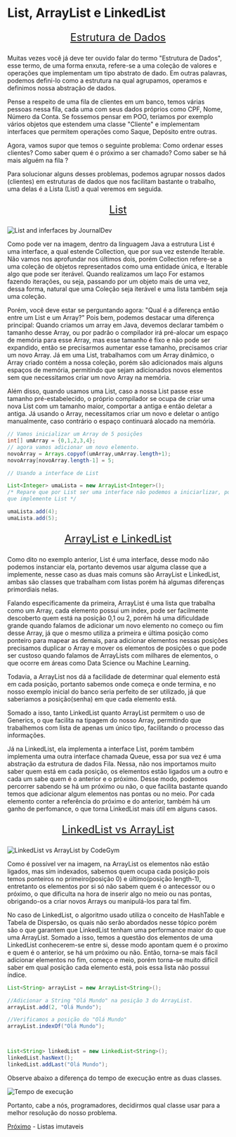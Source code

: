 # List, ArrayList e LinkedList

<p align="center" style="font-size: 1.5rem;"><u>Estrutura de Dados</u></p>

Muitas vezes você já deve ter ouvido falar do termo "Estrutura de Dados", esse termo, de uma forma enxuta, refere-se a uma coleção de valores e operações que implementam um tipo abstrato de dado. Em outras palavras, podemos defini-lo como a estrutura na qual agrupamos, operamos e definimos nossa abstração de dados.

Pense a respeito de uma fila de clientes em um banco, temos várias pessoas nessa fila, cada uma com seus dados próprios como CPF, Nome, Número da Conta. Se fossemos pensar em POO, teriamos por exemplo vários objetos que estendem uma classe "Cliente" e implementam interfaces que permitem operações como Saque, Depósito entre outras.

Agora, vamos supor que temos o seguinte problema: Como ordenar esses clientes? Como saber quem é o próximo a ser chamado? Como saber se há mais alguém na fila ?

Para solucionar alguns desses problemas, podemos agrupar nossos dados (clientes) em estruturas de dados que nos facilitam bastante o trabalho, uma delas é a Lista (List) a qual veremos em seguida.

<p align="center" style="font-size: 1.5rem;"><u>List</u></p>

![List and inferfaces by JournalDev](../img/java-list-class-diagram.png)

Como pode ver na imagem, dentro da linguagem Java a estrutura List é uma interface, a qual estende Collection, que por sua vez estende Iterable. Não vamos nos aprofundar nos últimos dois, porém Collection refere-se a uma coleção de objetos representados como uma entidade única, e Iterable algo que pode ser iterável. Quando realizamos um laço For estamos fazendo iterações, ou seja, passando por um objeto mais de uma vez, dessa forma, natural que uma Coleção seja iterável e uma lista também seja uma coleção.

Porém, você deve estar se perguntando agora: "Qual é a diferença então entre um List e um Array?" Pois bem, podemos destacar uma diferença principal: Quando criamos um array em Java, devemos declarar também o tamanho desse Array, ou por padrão o compilador irá pré-alocar um espaço de memória para esse Array, mas esse tamanho é fixo e não pode ser expandido, então se precisarmos aumentar esse tamanho, precisamos criar um novo Array. Já em uma List, trabalhamos com um Array dinâmico, o Array criado contém a nossa coleção, porém são adicionados mais alguns espaços de memória, permitindo que sejam adicionados novos elementos sem que necessitamos criar um novo Array na memória.

Além disso, quando usamos uma List, caso a nossa List passe esse tamanho pré-estabelecido, o próprio compilador se ocupa de criar uma nova List com um tamanho maior, comportar a antiga e então deletar a antiga. Já usando o Array, necessitamos criar um novo e deletar o antigo manualmente, caso contrário o espaço continuará alocado na memória.

```java
// Vamos inicializar um Array de 5 posições
int[] umArray = {0,1,2,3,4};
// agora vamos adicionar um novo elemento.
novoArray = Arrays.copyof(umArray,umArray.length+1);
novoArray[novoArray.length-1] = 5;

// Usando a interface de List

List<Integer> umaLista = new ArrayList<Integer>();
/* Repare que por List ser uma interface não podemos a iniciarlizar, portanto devemos usar alguma classe
que implemente List */

umaLista.add(4);
umaLista.add(5);

```

<p align="center" style="font-size: 1.5rem;"><u>ArrayList e LinkedList</u></p>

Como dito no exemplo anterior, List é uma interface, desse modo não podemos instanciar ela, portanto devemos usar alguma classe que a implemente, nesse caso as duas mais comuns são ArrayList e LinkedList, ambas são classes que trabalham com listas porém há algumas diferenças primordiais nelas.

Falando especificamente da primeira, ArrayList é uma lista que trabalha como um Array, cada elemento possui um index, pode ser facilmente descoberto quem está na posição 0,1 ou 2, porém há uma dificuldade grande quando falamos de adicionar um novo elemento no começo ou fim desse Array, já que o mesmo utiliza a primeira e última posição como ponteiro para mapear as demais, para adicionar elementos nessas posições precisamos duplicar o Array e mover os elementos de posições o que pode ser custoso quando falamos de ArrayLists com milhares de elementos, o que ocorre em áreas como Data Science ou Machine Learning.

Todavia, a ArrayList nos dá a facilidade de determinar qual elemento está em cada posição, portanto sabemos onde começa e onde termina, e no nosso exemplo inicial do banco seria perfeito de ser utilizado, já que saberiamos a posição(senha) em que cada elemento está.

Somado a isso, tanto LinkedList quanto ArrayList permitem o uso de Generics, o que facilita na tipagem do nosso Array, permitindo que trabalhemos com lista de apenas um único tipo, facilitando o processo das informações.

Já na LinkedList, ela implementa a interface List, porém também implementa uma outra interface chamada Queue, essa por sua vez é uma abstração da estrutura de dados Fila. Nessa, não nos importamos muito saber quem está em cada posição, os elementos estão ligados um a outro e cada um sabe quem é o anterior e o próximo. Desse modo, podemos percorrer sabendo se há um próximo ou não, o que facilita bastante quando temos que adicionar algum elementos nas pontas ou no meio. Por cada elemento conter a referência do próximo e do anterior, também há um ganho de perfomance, o que torna LinkedList mais útil em alguns casos.

<p align="center" style="font-size: 1.5rem;"><u>LinkedList vs ArrayList</u></p>

![LinkedList vs ArrayList by CodeGym](../img/arraylist-vs-linkedlist-codegym.jpeg)

Como é possível ver na imagem, na ArrayList os elementos não estão ligados, mas sim indexados, sabemos quem ocupa cada posição pois temos ponteiros no primeiro(posição 0) e último(posição length-1), entretanto os elementos por si só não sabem quem é o antecessor ou o próximo, o que dificulta na hora de inserir algo no meio ou nas pontas, obrigando-os a criar novos Arrays ou manipulá-los para tal fim.

No caso de LinkedList, o algoritmo usado utiliza o conceito de HashTable e Tabela de Dispersão, os quais não serão abordados nesse tópico porém são o que garantem que LinkedList tenham uma performance maior do que uma ArrayList. Somado a isso, temos a questão dos elementos de uma LinkedList conhecerem-se entre si, desse modo apontam quem é o proximo e quem é o anterior, se há um próximo ou não. Então, torna-se mais fácil adicionar elementos no fim, começo e meio, porém torna-se muito difícil saber em qual posição cada elemento está, pois essa lista não possui índice.

```java
List<String> arrayList = new ArrayList<String>();

//Adicionar a String "Olá Mundo" na posição 3 do ArrayList.
arrayList.add(2, "Olá Mundo");

//Verificamos a posição do "Olá Mundo"
arrayList.indexOf("Olá Mundo");



List<String> linkedList = new LinkedList<String>();
linkedList.hasNext();
linkedList.addLast("Olá Mundo");


```

Observe abaixo a diferença do tempo de execução entre as duas classes.

![Tempo de execução](../img/teste-velocidade-arraylist-vs-linkedlist.png)

Portanto, cabe a nós, programadores, decidirmos qual classe usar para a melhor resolução do nosso problema.

[Próximo](./08-Listas-imutaveis.md) - Listas imutaveis